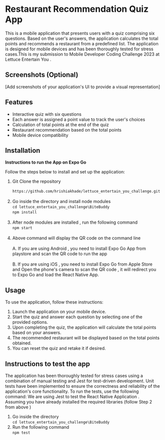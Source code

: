 # Restaurant Recommendation Quiz App
 This is a mobile application that presents users with a quiz comprising six questions. Based on the user's answers, the application calculates the total points and recommends a restaurant from a predefined list. The application is designed for mobile devices and has been thoroughly tested for stress cases.This is my submission to Mobile Developer Coding Challenge 2023 at Lettuce Entertain You .

## Screenshots (Optional)
[Add screenshots of your application's UI to provide a visual representation]


## Features

- Interactive quiz with six questions
- Each answer is assigned a point value to track the user's choices
- Calculation of total points at the end of the quiz
- Restaurant recommendation based on the total points
- Mobile device compatibility

## Installation
**Instructions to run the App on Expo Go**

Follow the steps below to install and set up the application:

1. Git Clone the repository  
``` https://github.com/hrishiakhade/lettuce_entertain_you_challenge.git```  <br /><br />
2. Go inside the directory and install node modules  
``` cd lettuce_entertain_you_challenge\BiteBuddy ```  
``` npm install ```    <br /><br />
3. After node modules are installed , run the following command  
``` npm start ```  <br /><br />
4. Above command will display the QR code on the command line   <br /><br />
    A. If you are using Android , you need to install Expo Go App from playstore and scan the QR code to run the app  <br /><br />
    B. If you are using iOS , you need to install Expo Go from Apple Store and Open the phone's camera to scan the QR code , it will redirect you to Expo Go and load the React Native App. 

## Usage

To use the application, follow these instructions:

1. Launch the application on your mobile device.
2. Start the quiz and answer each question by selecting one of the provided options.
3. Upon completing the quiz, the application will calculate the total points based on your answers.
4. The recommended restaurant will be displayed based on the total points obtained.
5. You can reset the quiz and retake it if desired.
    
## Instructions to test the app<br />
The application has been thoroughly tested for stress cases using a combination of manual testing and Jest for test-driven development. Unit tests have been implemented to ensure the correctness and reliability of the application's core functionality.
To run the tests, use the following command:
We are using Jest to test the React Native Application . Assuming you have already installed the required libraries (follow Step 2 from above )  

1. Go inside the directory   
``` cd lettuce_entertain_you_challenge\BiteBuddy ```  
2. Run the following command  
``` npm test ```
